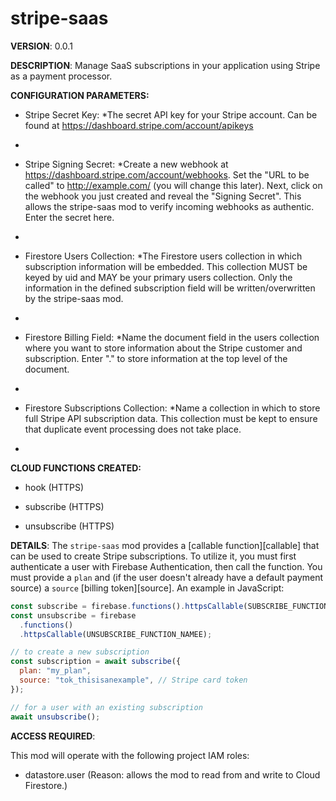 # stripe-saas

**VERSION**: 0.0.1

**DESCRIPTION**: Manage SaaS subscriptions in your application using Stripe as a payment processor.



**CONFIGURATION PARAMETERS:**

* Stripe Secret Key: *The secret API key for your Stripe account. Can be found at https://dashboard.stripe.com/account/apikeys
*

* Stripe Signing Secret: *Create a new webhook at https://dashboard.stripe.com/account/webhooks. Set the "URL to be called" to http://example.com/ (you will change this later). Next, click on the webhook you just created and reveal the "Signing Secret". This allows the stripe-saas mod to verify incoming webhooks as authentic. Enter the secret here.
*

* Firestore Users Collection: *The Firestore users collection in which subscription information will be embedded. This collection MUST be keyed by uid and MAY be your primary users collection. Only the information in the defined subscription field will be written/overwritten by the stripe-saas mod.
*

* Firestore Billing Field: *Name the document field in the users collection where you want to store information about the Stripe customer and subscription. Enter "." to store information at the top level of the document.
*

* Firestore Subscriptions Collection: *Name a collection in which to store full Stripe API subscription data. This collection must be kept to ensure that duplicate event processing does not take place.
*



**CLOUD FUNCTIONS CREATED:**

* hook (HTTPS)

* subscribe (HTTPS)

* unsubscribe (HTTPS)



**DETAILS**: The `stripe-saas` mod provides a [callable function][callable] that can be used to create Stripe subscriptions.
To utilize it, you must first authenticate a user with Firebase Authentication, then call the
function. You must provide a `plan` and (if the user doesn't already have a default payment
source) a `source` [billing token][source]. An example in JavaScript:

```js
const subscribe = firebase.functions().httpsCallable(SUBSCRIBE_FUNCTION_NAME);
const unsubscribe = firebase
  .functions()
  .httpsCallable(UNSUBSCRIBE_FUNCTION_NAMEE);

// to create a new subscription
const subscription = await subscribe({
  plan: "my_plan",
  source: "tok_thisisanexample", // Stripe card token
});

// for a user with an existing subscription
await unsubscribe();
```



**ACCESS REQUIRED**:



This mod will operate with the following project IAM roles:

* datastore.user (Reason: allows the mod to read from and write to Cloud Firestore.)
